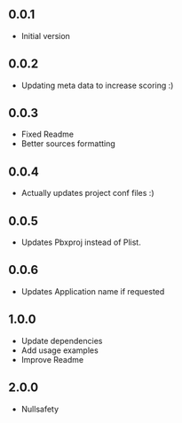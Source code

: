 ## 0.0.1

- Initial version

## 0.0.2

- Updating meta data to increase scoring :)


## 0.0.3

- Fixed Readme
- Better sources formatting

## 0.0.4

- Actually updates project conf files :)

## 0.0.5

- Updates Pbxproj instead of Plist.

## 0.0.6

- Updates Application name if requested

## 1.0.0

- Update dependencies
- Add usage examples
- Improve Readme

## 2.0.0

- Nullsafety
